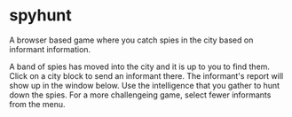# spyhunt
A browser based game where you catch spies in the city based on informant information.

A band of spies has moved into the city and it is up to you to find them. Click on a city block to send an informant there. The informant's report will show up in the window below. Use the intelligence that you gather to hunt down the spies. For a more challengeing game, select fewer informants from the menu.
